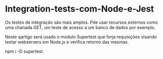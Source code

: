 # Integration-tests-com-Node-e-Jest

Os testes de integração são mais amplos. Pde usar recursos externos como uma chanada GET, um teste de acesso a um banco de dados por exemplo. 

Neste qartigo será usado o módulo Supertest que forja requisições visando testar webservers em Node.js e verifica retorno das mesmas. 

npm i -D supertest.
